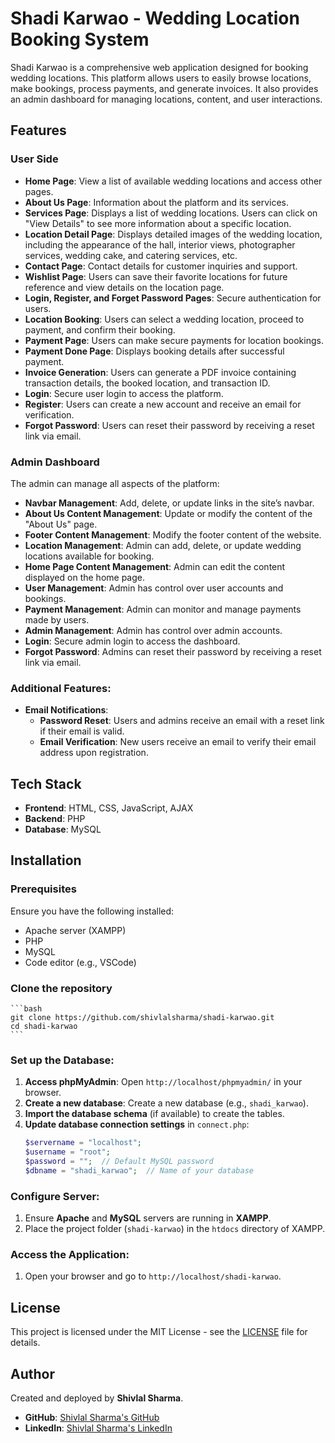 # Shadi Karwao - Wedding Location Booking System

Shadi Karwao is a comprehensive web application designed for booking wedding locations. This platform allows users to easily browse locations, make bookings, process payments, and generate invoices. It also provides an admin dashboard for managing locations, content, and user interactions.

## Features

### User Side

- **Home Page**: View a list of available wedding locations and access other pages.
- **About Us Page**: Information about the platform and its services.
- **Services Page**: Displays a list of wedding locations. Users can click on "View Details" to see more information about a specific location.
- **Location Detail Page**: Displays detailed images of the wedding location, including the appearance of the hall, interior views, photographer services, wedding cake, and catering services, etc.
- **Contact Page**: Contact details for customer inquiries and support.
- **Wishlist Page**: Users can save their favorite locations for future reference and view details on the location page.
- **Login, Register, and Forget Password Pages**: Secure authentication for users.
- **Location Booking**: Users can select a wedding location, proceed to payment, and confirm their booking.
- **Payment Page**: Users can make secure payments for location bookings.
- **Payment Done Page**: Displays booking details after successful payment.
- **Invoice Generation**: Users can generate a PDF invoice containing transaction details, the booked location, and transaction ID.
- **Login**: Secure user login to access the platform.
- **Register**: Users can create a new account and receive an email for verification.
- **Forgot Password**: Users can reset their password by receiving a reset link via email.

### Admin Dashboard

The admin can manage all aspects of the platform:
- **Navbar Management**: Add, delete, or update links in the site’s navbar.
- **About Us Content Management**: Update or modify the content of the "About Us" page.
- **Footer Content Management**: Modify the footer content of the website.
- **Location Management**: Admin can add, delete, or update wedding locations available for booking.
- **Home Page Content Management**: Admin can edit the content displayed on the home page.
- **User Management**: Admin has control over user accounts and bookings.
- **Payment Management**: Admin can monitor and manage payments made by users.
- **Admin Management**: Admin has control over admin accounts.
- **Login**: Secure admin login to access the dashboard.
- **Forgot Password**: Admins can reset their password by receiving a reset link via email.

### Additional Features:

- **Email Notifications**:
  - **Password Reset**: Users and admins receive an email with a reset link if their email is valid.
  - **Email Verification**: New users receive an email to verify their email address upon registration.

## Tech Stack

- **Frontend**: HTML, CSS, JavaScript, AJAX
- **Backend**: PHP
- **Database**: MySQL

## Installation

### Prerequisites

Ensure you have the following installed:
- Apache server (XAMPP)
- PHP
- MySQL
- Code editor (e.g., VSCode)

### Clone the repository
    ```bash
    git clone https://github.com/shivlalsharma/shadi-karwao.git
    cd shadi-karwao
    ```
### Set up the Database:

1. **Access phpMyAdmin**: Open `http://localhost/phpmyadmin/` in your browser.
2. **Create a new database**: Create a new database (e.g., `shadi_karwao`).
3. **Import the database schema** (if available) to create the tables.
4. **Update database connection settings** in `connect.php`:
   ```php
   $servername = "localhost";
   $username = "root";
   $password = "";  // Default MySQL password
   $dbname = "shadi_karwao";  // Name of your database
   ```

### Configure Server:

1. Ensure **Apache** and **MySQL** servers are running in **XAMPP**.
2. Place the project folder (`shadi-karwao`) in the `htdocs` directory of XAMPP.


### Access the Application:

1. Open your browser and go to `http://localhost/shadi-karwao`.

## License

This project is licensed under the MIT License - see the [LICENSE](LICENSE) file for details.

## Author

Created and deployed by **Shivlal Sharma**.  
- **GitHub**: [Shivlal Sharma's GitHub](https://github.com/shivlalsharma)
- **LinkedIn**: [Shivlal Sharma's LinkedIn](https://www.linkedin.com/in/shivlal-sharma-56ba5a284/)
